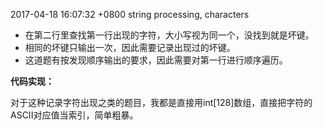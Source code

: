 2017-04-18 16:07:32 +0800
string processing, characters

- 在第二行里查找第一行出现的字符，大小写视为同一个，没找到就是坏键。
- 相同的坏键只输出一次，因此需要记录出现过的坏键。
- 这道题有按发现顺序输出的要求，因此需要对第一行进行顺序遍历。

**代码实现：**

对于这种记录字符出现之类的题目，我都是直接用int[128]数组，直接把字符的ASCII对应值当索引，简单粗暴。
